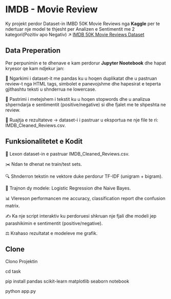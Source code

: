 # IMDB - Movie Review

Ky projekt perdor Dataset-in IMBD 50K Movie Reviews nga **Kaggle** per te ndertuar nje model te thjesht per Analizen e Sentimentit me 2 kategori(Pozitiv apo Negativ)
↗ [IMDB 50K Movie Reviews Dataset](https://www.kaggle.com/datasets/lakshmi25npathi/imdb-dataset-of-50k-movie-reviews)

## Data Preperation
Per perpunimin e te dhenave e kam perdorur **Jupyter Nootebook** dhe hapat kryesor qe kam ndjekur jan:

📂 Ngarkimi i dataset-it me pandas ku u hoqen duplikatat dhe u pastruan review-t nga HTML tags, simbolet e panevojshme dhe hapesirat e teperta gjithashtu teksti u shnderrua ne lowercase.

🧹 Pastrimi i metejshem i tekstit ku u hoqen stopwords dhe u analizua shperndarja e sentimentit (positive/negative) si dhe fjalet me te shpeshta ne review.

💾 Ruajtja e rezultateve → dataset-i i pastruar u eksportua ne nje file te ri: IMDB_Cleaned_Reviews.csv.

## Funksionalitetet e Kodit

📂 Lexon dataset-in e pastruar IMDB_Cleaned_Reviews.csv.

✂️ Ndan te dhenat ne train/test sets.

🔍 Shnderron tekstin ne vektore duke perdorur TF-IDF (unigram + bigram).

🤖 Trajnon dy modele: Logistic Regression dhe Naive Bayes.

📊 Vlereson performancen me accuracy, classification report dhe confusion matrix.

✍️ Ka nje script interaktiv ku perdoruesi shkruan nje fjali dhe modeli jep parashikimin e sentimentit (positive/negative).

⚖️ Krahaso rezultatat e modeleve me grafik.

## Clone

Clono Projektin

cd task

pip install pandas scikit-learn matplotlib seaborn notebook

python app.py



